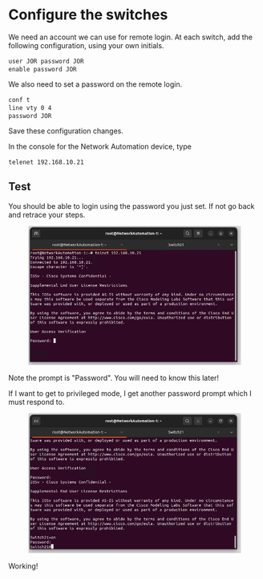 # Configure the switches

We need an account we can use for remote login. At each switch, add the following configuration, using your own initials.

```
user JOR password JOR
enable password JOR
```

We also need to set a password on the remote login.

```
conf t
line vty 0 4
password JOR
```

Save these configuration changes.

In the console for the Network Automation device, type

```
telenet 192.168.10.21
```

## Test

You should be able to login using the password you just set. If not go back and retrace your steps.

<figure><img src="../.gitbook/assets/image (6) (1) (1).png" alt=""><figcaption></figcaption></figure>

Note the prompt is "Password". You will need to know this later!

If I want to get to privileged mode, I get another password prompt which I must respond to.

<figure><img src="../.gitbook/assets/image (7) (1) (1).png" alt=""><figcaption></figcaption></figure>

Working!
